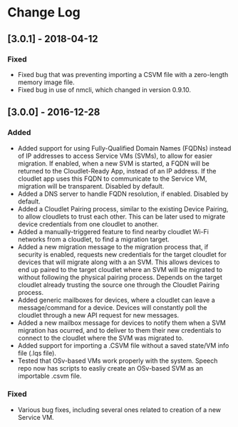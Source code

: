 # Change Log

## [3.0.1] - 2018-04-12
### Fixed
- Fixed bug that was preventing importing a CSVM file with a zero-length memory image file.
- Fixed bug in use of nmcli, which changed in version 0.9.10.

## [3.0.0] - 2016-12-28
### Added
- Added support for using Fully-Qualified Domain Names (FQDNs) instead of IP addresses to access Service VMs (SVMs), to allow for easier migration. If enabled, when a new SVM  is started, a FQDN will be returned to the Cloudlet-Ready App, instead of an IP address. If the cloudlet app uses this FQDN to communicate to the Service VM, migration will be transparent. Disabled by default.
- Added a DNS server to handle FQDN resolution, if enabled. Disabled by default.
- Added a Cloudlet Pairing process, similar to the existing Device Pairing, to allow cloudlets to trust each other. This can be later used to migrate device credentials from one cloudlet to another.
- Added a manually-triggered feature to find nearby cloudlet Wi-Fi networks from a cloudlet, to find a migration target.
- Added a new migration message to the migration process that, if security is enabled, requests new credentials for the target cloudlet for devices that will migrate along with a an SVM. This allows devices to end up paired to the target cloudlet where an SVM will be migrated to without following the physical pairing process. Depends on the target cloudlet already trusting the source one through the Cloudlet Pairing process.
- Added generic mailboxes for devices, where a cloudlet can leave a message/command for a device. Devices will constantly poll the cloudlet through a new API request for new messages.
- Added a new mailbox message for devices to notify them when a SVM migration has ocurred, and to deliver to them their new credentials to connect to the cloudlet where the SVM was migrated to.
- Added support for importing a .CSVM file without a saved state/VM info file (.lqs file).
- Tested that OSv-based VMs work properly with the system. Speech repo now has scripts to easliy create an OSv-based SVM as an importable .csvm file.

### Fixed
- Various bug fixes, including several ones related to creation of a new Service VM.
